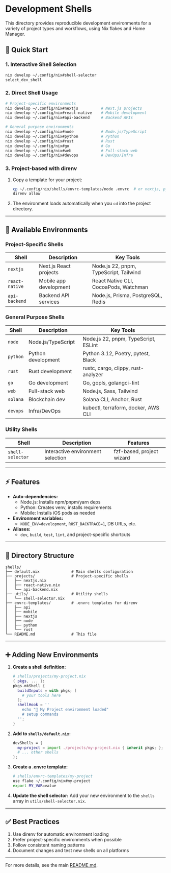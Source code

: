 # Development Shells

This directory provides reproducible development environments for a variety of project types and workflows, using Nix flakes and Home Manager.

## 🚀 Quick Start

### 1. Interactive Shell Selection
```bash
nix develop ~/.config/nix#shell-selector
select_dev_shell
```

### 2. Direct Shell Usage
```bash
# Project-specific environments
nix develop ~/.config/nix#nextjs          # Next.js projects
nix develop ~/.config/nix#react-native    # Mobile development
nix develop ~/.config/nix#api-backend     # Backend APIs

# General purpose environments
nix develop ~/.config/nix#node            # Node.js/TypeScript
nix develop ~/.config/nix#python          # Python
nix develop ~/.config/nix#rust            # Rust
nix develop ~/.config/nix#go              # Go
nix develop ~/.config/nix#web             # Full-stack web
nix develop ~/.config/nix#devops          # DevOps/Infra
```

### 3. Project-based with direnv
1. Copy a template for your project:
   ```bash
   cp ~/.config/nix/shells/envrc-templates/node .envrc  # or nextjs, python, etc.
   direnv allow
   ```
2. The environment loads automatically when you `cd` into the project directory.

---

## 🧩 Available Environments

### Project-Specific Shells
| Shell           | Description             | Key Tools                                 |
|-----------------|-------------------------|-------------------------------------------|
| `nextjs`        | Next.js React projects  | Node.js 22, pnpm, TypeScript, Tailwind    |
| `react-native`  | Mobile app development  | React Native CLI, CocoaPods, Watchman     |
| `api-backend`   | Backend API services    | Node.js, Prisma, PostgreSQL, Redis        |

### General Purpose Shells
| Shell      | Description           | Key Tools                                 |
|------------|-----------------------|-------------------------------------------|
| `node`     | Node.js/TypeScript    | Node.js 22, pnpm, TypeScript, ESLint      |
| `python`   | Python development    | Python 3.12, Poetry, pytest, Black        |
| `rust`     | Rust development      | rustc, cargo, clippy, rust-analyzer       |
| `go`       | Go development        | Go, gopls, golangci-lint                  |
| `web`      | Full-stack web        | Node.js, Sass, Tailwind                   |
| `solana`   | Blockchain dev        | Solana CLI, Anchor, Rust                  |
| `devops`   | Infra/DevOps          | kubectl, terraform, docker, AWS CLI       |

### Utility Shells
| Shell            | Description                        | Features                  |
|------------------|------------------------------------|---------------------------|
| `shell-selector` | Interactive environment selection  | fzf-based, project wizard |

---

## ⚡ Features
- **Auto-dependencies:**
  - Node.js: Installs npm/pnpm/yarn deps
  - Python: Creates venv, installs requirements
  - Mobile: Installs iOS pods as needed
- **Environment variables:**
  - `NODE_ENV=development`, `RUST_BACKTRACE=1`, DB URLs, etc.
- **Aliases:**
  - `dev`, `build`, `test`, `lint`, and project-specific shortcuts

---

## 📁 Directory Structure

```
shells/
├── default.nix              # Main shells configuration
├── projects/                # Project-specific shells
│   ├── nextjs.nix
│   ├── react-native.nix
│   └── api-backend.nix
├── utils/                   # Utility shells
│   └── shell-selector.nix
├── envrc-templates/         # .envrc templates for direnv
│   ├── api
│   ├── mobile
│   ├── nextjs
│   ├── node
│   ├── python
│   └── rust
└── README.md                # This file
```

---

## ➕ Adding New Environments

1. **Create a shell definition:**
   ```nix
   # shells/projects/my-project.nix
   { pkgs, ... }:
   pkgs.mkShell {
     buildInputs = with pkgs; [
       # your tools here
     ];
     shellHook = ''
       echo "🚀 My Project environment loaded"
       # setup commands
     '';
   }
   ```
2. **Add to `shells/default.nix`:**
   ```nix
   devShells = {
     my-project = import ./projects/my-project.nix { inherit pkgs; };
     # ... other shells
   };
   ```
3. **Create a .envrc template:**
   ```bash
   # shells/envrc-templates/my-project
   use flake ~/.config/nix#my-project
   export MY_VAR=value
   ```
4. **Update the shell selector:**
   Add your new environment to the `shells` array in `utils/shell-selector.nix`.

---

## ✅ Best Practices
1. Use direnv for automatic environment loading
2. Prefer project-specific environments when possible
3. Follow consistent naming patterns
4. Document changes and test new shells on all platforms

---

For more details, see the main [README.md](../README.md).
